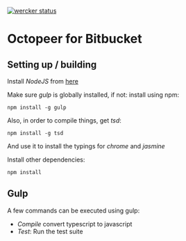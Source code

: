 [![wercker status](https://app.wercker.com/status/58d7606deea2e9a573c66d7fd5f57ef4/m "wercker status")](https://app.wercker.com/project/bykey/58d7606deea2e9a573c66d7fd5f57ef4)

# Octopeer for Bitbucket

## Setting up / building
Install *NodeJS* from [here](https://nodejs.org)

Make sure *gulp* is globally installed, if not: install using npm:
```
npm install -g gulp
```
Also, in order to compile things, get *tsd*:
```
npm install -g tsd
```
And use it to install the typings for _chrome_ and _jasmine_

Install other dependencies:
```
npm install
```

## Gulp
A few commands can be executed using gulp:
- *Compile* convert typescript to javascript
- *Test*: Run the test suite

